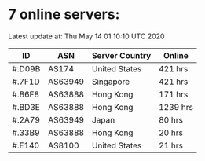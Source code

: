 # 7 online servers:

Latest update at: Thu May 14 01:10:10 UTC 2020

| ID | ASN | Server Country | Online |
| -- | --- | -------------- | ------ |
| #.D09B | AS174 | United States | 421 hrs |
| #.7F1D | AS63949 | Singapore | 421 hrs |
| #.B6F8 | AS63888 | Hong Kong | 171 hrs |
| #.BD3E | AS63888 | Hong Kong | 1239 hrs |
| #.2A79 | AS63949 | Japan | 80 hrs |
| #.33B9 | AS63888 | Hong Kong | 20 hrs |
| #.E140 | AS8100 | United States | 21 hrs |

